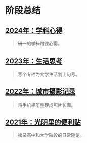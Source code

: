 # 阶段总结

## [2024年：学科心得](blogs/subjects/main.md)
> 研一的~~学科~~蹭课心得。

## [2023年：生活思考](blogs/columns/main.md)
> 写个专栏为大学生活划上句号。

## [2022年：城市摄影记录](/photography/main.md)
> 将手机相册整理成照片长廊。

## [2021年：光阴里的便利贴](blogs/gossips/main.md)
> 摘录高中和大学阶段的日常随笔。
